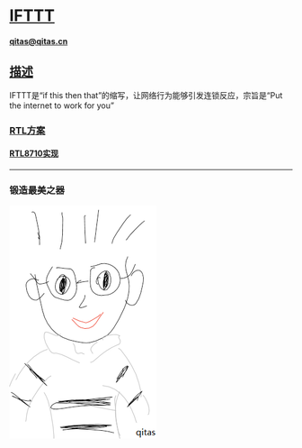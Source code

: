 # [IFTTT](https://github.com/qitas/IFTTT) 

#### qitas@qitas.cn

## [描述](https://github.com/qitas/IFTTT/wiki) 

IFTTT是“if this then that”的缩写，让网络行为能够引发连锁反应，宗旨是“Put the internet to work for you”

### [RTL方案](RTL/)

#### [RTL8710实现](https://github.com/mcuyun/RTL8710)



---

### 锻造最美之器

[![sites](qitas/qitas.png)](http://www.qitas.cn)
